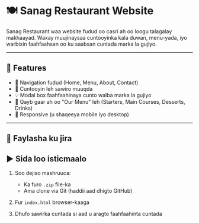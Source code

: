 # 🍽️ Sanag Restaurant Website

Sanag Restaurant waa website fudud oo casri ah oo loogu talagalay makhaayad. Waxay muujinaysaa cuntooyinka kala duwan, menu-yada, iyo warbixin faahfaahsan oo ku saabsan cuntada marka la gujiyo.

---

## 🔧 Features

- 🧭 Navigation fudud (Home, Menu, About, Contact)
- 🍲 Cuntooyin leh sawiro muuqda
- 💡 Modal box faahfaahinaya cunto walba marka la gujiyo
- 🧾 Qayb gaar ah oo "Our Menu" leh (Starters, Main Courses, Desserts, Drinks)
- 📱 Responsive (u shaqeeya mobile iyo desktop)

---

## 📁 Faylasha ku jira

## ▶️ Sida loo isticmaalo

1. Soo dejiso mashruuca:
   - Ka furo `.zip` file-ka
   - Ama clone via Git (haddii aad dhigto GitHub)

2. Fur `index.html` browser-kaaga

3. Dhufo sawirka cuntada si aad u aragto faahfaahinta cuntada
